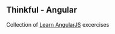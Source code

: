## Thinkful - Angular

Collection of [Learn AngularJS](https://www.thinkful.com/courses/learn-angularjs-online/) excercises